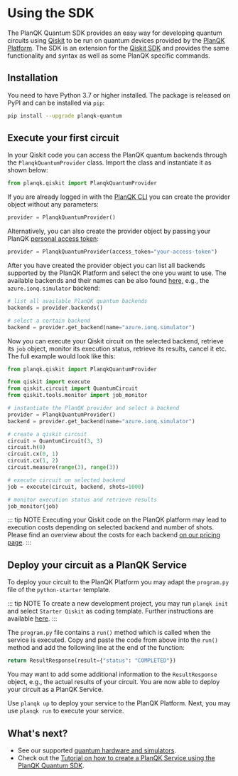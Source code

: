# Using the SDK

The PlanQK Quantum SDK provides an easy way for developing quantum circuits using [Qiskit](https://pypi.org/project/qiskit) to be run on quantum devices provided by the [PlanQK Platform](https://docs.platform.planqk.de).
The SDK is an extension for the [Qiskit SDK](https://github.com/Qiskit/qiskit-metapackage) and provides the same functionality and syntax as well as some PlanQK specific commands.

## Installation

You need to have Python 3.7 or higher installed.
The package is released on PyPI and can be installed via `pip`:

```bash
pip install --upgrade planqk-quantum
```

## Execute your first circuit

In your Qiskit code you can access the PlanQK quantum backends through the `PlanqkQuantumProvider` class.
Import the class and instantiate it as shown below:

```python
from planqk.qiskit import PlanqkQuantumProvider
```

If you are already logged in with the [PlanQK CLI](quickstart.md#3-login-to-your-account) you can create the provider object without any parameters:

```python
provider = PlanqkQuantumProvider()
```

Alternatively, you can also create the provider object by passing your PlanQK [personal access token](manage-access-tokens.md#personal-access-tokens):

```python
provider = PlanqkQuantumProvider(access_token="your-access-token")
```

After you have created the provider object you can list all backends supported by the PlanQK Platform and select the one
you want to use.
The available backends and their names can be also found [here](quantum-hardware.md#quantum-hardware),  e.g., the `azure.ionq.simulator` backend:

```python
# list all available PlanQK quantum backends
backends = provider.backends()

# select a certain backend
backend = provider.get_backend(name="azure.ionq.simulator")
```

Now you can execute your Qiskit circuit on the selected backend, retrieve its `job` object, monitor its execution status, retrieve its results, cancel it etc.
The full example would look like this:

```python
from planqk.qiskit import PlanqkQuantumProvider

from qiskit import execute
from qiskit.circuit import QuantumCircuit
from qiskit.tools.monitor import job_monitor

# instantiate the PlanQK provider and select a backend
provider = PlanqkQuantumProvider()
backend = provider.get_backend(name="azure.ionq.simulator")

# create a qiskit circuit
circuit = QuantumCircuit(3, 3)
circuit.h(0)
circuit.cx(0, 1)
circuit.cx(1, 2)
circuit.measure(range(3), range(3))

# execute circuit on selected backend
job = execute(circuit, backend, shots=1000)

# monitor execution status and retrieve results
job_monitor(job)
```

::: tip NOTE
Executing your Qiskit code on the PlanQK platform may lead to execution costs depending on selected backend and number of shots.
Please find an overview about the costs for each backend [on our pricing page](https://platform.planqk.de/pricing).
:::

## Deploy your circuit as a PlanQK Service

To deploy your circuit to the PlanQK Platform you may adapt the `program.py` file of the `python-starter` template.

::: tip NOTE
To create a new development project, you may run `planqk init` and select `Starter Qiskit` as coding template.
Further instructions are available [here](quickstart.md#create-your-first-project).
:::

The `program.py` file contains a `run()` method which is called when the service is executed.
Copy and paste the code from above into the `run()` method and add the following line at the end of the function:

```python
return ResultResponse(result={"status": "COMPLETED"})
```

You may want to add some additional information to the `ResultResponse` object, e.g., the actual results of your circuit.
You are now able to deploy your circuit as a PlanQK Service.

Use `planqk up` to deploy your service to the PlanQK Platform.
Next, you may use `planqk run` to execute your service.

## What's next?

- See our supported [quantum hardware and simulators](quantum-hardware.md).
- Check out the [Tutorial on how to create a PlanQK Service using the PlanQK Quantum SDK](tutorials/tutorial-qiskit.md).
